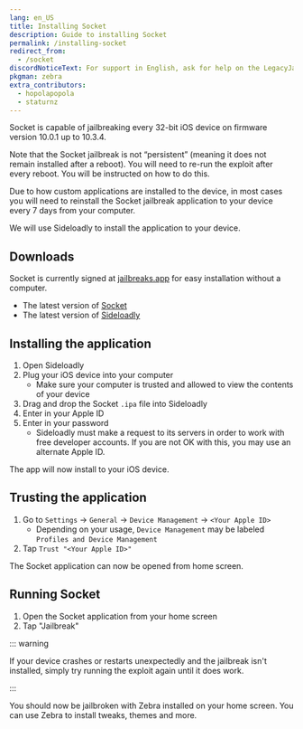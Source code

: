 ```yaml
---
lang: en_US
title: Installing Socket
description: Guide to installing Socket
permalink: /installing-socket
redirect_from:
  - /socket
discordNoticeText: For support in English, ask for help on the LegacyJailbreak [Discord Server](http://discord.legacyjailbreak.com/).
pkgman: zebra
extra_contributors:
  - hopolapopola
  - staturnz
---
```


Socket is capable of jailbreaking every 32-bit iOS device on firmware version 10.0.1 up to 10.3.4.

Note that the Socket jailbreak is not “persistent” (meaning it does not remain installed after a reboot). You will need to re-run the exploit after every reboot. You will be instructed on how to do this.

Due to how custom applications are installed to the device, in most cases you will need to reinstall the Socket jailbreak application to your device every 7 days from your computer.

We will use Sideloadly to install the application to your device.

## Downloads
<div class="custom-container tip" id="ifJailbreaksAppSigned"><p>
Socket is currently signed at <a href="https://jailbreaks.app/legacy.html" target="_blank">jailbreaks.app</a> for easy installation without a computer.
</p></div>

- The latest version of [Socket](https://socket-jb.app)
- The latest version of [Sideloadly](https://sideloadly.io/)

## Installing the application

1. Open Sideloadly
1. Plug your iOS device into your computer
    - Make sure your computer is trusted and allowed to view the contents of your device
1. Drag and drop the Socket `.ipa` file into Sideloadly
1. Enter in your Apple ID
1. Enter in your password
    - Sideloadly must make a request to its servers in order to work with free developer accounts. If you are not OK with this, you may use an alternate Apple ID.

The app will now install to your iOS device.

## Trusting the application

1. Go to `Settings` -> `General` -> `Device Management` -> `<Your Apple ID>`
    - Depending on your usage, `Device Management` may be labeled `Profiles and Device Management`
1. Tap `Trust "<Your Apple ID>"`

The Socket application can now be opened from home screen.

## Running Socket

1. Open the Socket application from your home screen
1. Tap "Jailbreak"

::: warning

If your device crashes or restarts unexpectedly and the jailbreak isn't installed, simply try running the exploit again until it does work.

:::

You should now be jailbroken with Zebra installed on your home screen. You can use Zebra to install <router-link to="/faq/#what-are-tweaks">tweaks</router-link>, themes and more.
